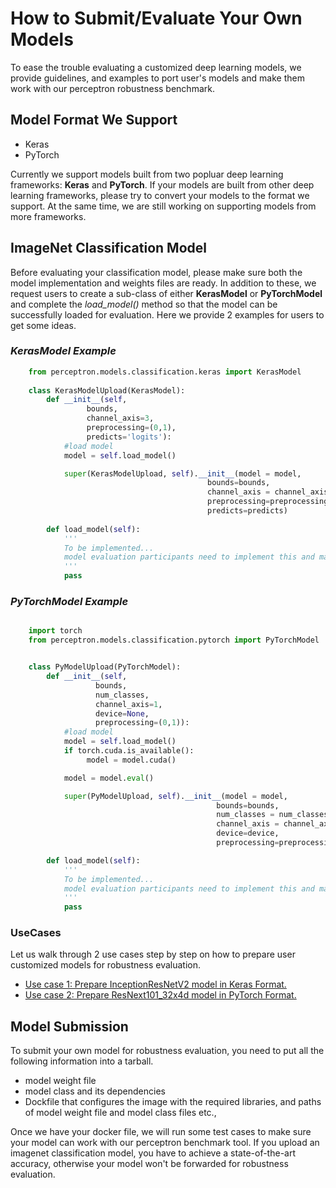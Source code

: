 # How to Submit/Evaluate Your Own Models
To ease the trouble evaluating a customized deep learning models, we provide guidelines, and examples to port user's models and make them work with our perceptron robustness benchmark.

## Model Format We Support

 - Keras
 - PyTorch
 
Currently we support models built from two popluar deep learning frameworks: **Keras** and **PyTorch**.  If your models are built from other deep learning frameworks, please try to convert your models to the format we support. At the same time, we are still working on supporting models from more frameworks. 


## ImageNet Classification Model
Before evaluating your classification model, please make sure both the model implementation and weights files are ready.  In addition to these, we request users to create a sub-class of either **KerasModel** or **PyTorchModel** and complete the *load_model()* method so that the model can be successfully loaded for evaluation.  Here we provide 2 examples for users to get some ideas.

### ***KerasModel Example***
```python
    from perceptron.models.classification.keras import KerasModel
    
    class KerasModelUpload(KerasModel):
        def __init__(self,
                 bounds,
                 channel_axis=3,
                 preprocessing=(0,1),
                 predicts='logits'):
            #load model
            model = self.load_model()

            super(KerasModelUpload, self).__init__(model = model,
                                            bounds=bounds,
                                            channel_axis = channel_axis,
                                            preprocessing=preprocessing,
                                            predicts=predicts) 
                                           
        def load_model(self):
            '''
            To be implemented...
            model evaluation participants need to implement this and make sure a keras model can be loaded and fully-functional
            '''
            pass
```

### ***PyTorchModel Example***

```python 

    import torch
    from perceptron.models.classification.pytorch import PyTorchModel


    class PyModelUpload(PyTorchModel):
        def __init__(self,
                   bounds,
                   num_classes,
                   channel_axis=1,
                   device=None,
                   preprocessing=(0,1)):
            #load model
            model = self.load_model()
            if torch.cuda.is_available():
                 model = model.cuda()

            model = model.eval()

            super(PyModelUpload, self).__init__(model = model,
                                              bounds=bounds,
                                              num_classes = num_classes,
                                              channel_axis = channel_axis,
                                              device=device,
                                              preprocessing=preprocessing)

        def load_model(self):
            '''
            To be implemented...
            model evaluation participants need to implement this and make sure a pytorch model can be loaded and fully-functional
            '''
            pass
```

### UseCases

Let us walk through 2 use cases step by step on how to prepare user customized models for robustness evaluation.



- [Use case 1:  Prepare InceptionResNetV2 model in Keras Format. ](usecase_kerasmodel.md)
- [Use case 2: Prepare ResNext101_32x4d model in PyTorch Format.](usecase_pytorchmodel.md)



## Model Submission
To submit your own model for robustness evaluation, you need to put all the following information into a tarball.

- model weight file
- model class and its dependencies
- Dockfile that configures the image with the required libraries, and paths of model weight file and model class files etc.,

Once we have your docker file, we will run some test cases to make sure your model can work with our perceptron benchmark tool. If you upload an imagenet classification model, you have to achieve a state-of-the-art accuracy, otherwise your model won't be forwarded for robustness evaluation.
